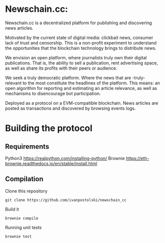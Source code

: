 # Newschain.cc:

Newschain.cc is a decentralized platform for publishing and discovering news articles.  

Motivated by the current state of digital media: clickbait news, consumer lack of trust and censorship.  This is a non-profit experiment to understand the opportunities that the blockchain technology brings to distribute news. 

We envision an open platform, where journalists truly own their digital publications. That is, the ability to sell a publication,  rent advertising space, as well as share its profits with their peers or audience. 

We seek a truly democratic platform.  Where the news that are -truly- relevant to the most constitute the headlines of the platform.  This means: an open algorithm for reporting and estimating an article relevance, as well as mechanisms to disencourage bot participation.    

Deployed as a protocol on a EVM-compatible blockchain.  News articles are posted as transactions and discovered by browsing events logs.  

# Building the protocol

## Requirements

Python3 https://realpython.com/installing-python/
Brownie https://eth-brownie.readthedocs.io/en/stable/install.html


## Compilation

Clone this repository 

    git clone https://github.com/ivanpostolski/newschain_cc

Build it 

    brownie compile

Running unit tests

    brownie test


